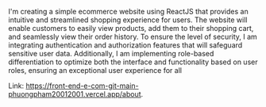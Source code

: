 
I'm creating a simple ecommerce website using ReactJS that provides an intuitive and streamlined shopping experience for users. The website will enable customers to easily view products, add them to their shopping cart, and seamlessly view their order history. To ensure the level of security, I am integrating authentication and authorization features that will safeguard sensitive user data. Additionally, I am implementing role-based differentiation to optimize both the interface and functionality based on user roles, ensuring an exceptional user experience for all

Link: https://front-end-e-com-git-main-phuongpham20012001.vercel.app/about.
